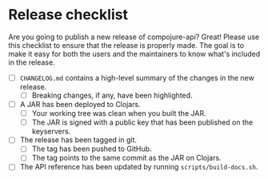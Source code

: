 # Release checklist

Are you going to publish a new release of compojure-api? Great! Please use this
checklist to ensure that the release is properly made. The goal is to make it
easy for both the users and the maintainers to know what's included in the
release.

* [ ] `CHANGELOG.md` contains a high-level summary of the changes in the new release.
  * [ ] Breaking changes, if any, have been highlighted.
* [ ] A JAR has been deployed to Clojars.
  * [ ] Your working tree was clean when you built the JAR.
  * [ ] The JAR is signed with a public key that has been published on the keyservers.
* [ ] The release has been tagged in git.
  * [ ] The tag has been pushed to GitHub.
  * [ ] The tag points to the same commit as the JAR on Clojars.
* [ ] The API reference has been updated by running `scripts/build-docs.sh`.
